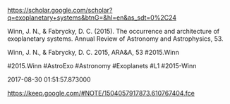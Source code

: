 https://scholar.google.com/scholar?q=exoplanetary+systems&btnG=&hl=en&as_sdt=0%2C24

Winn, J. N., & Fabrycky, D. C. (2015). The occurrence and architecture of exoplanetary systems. Annual Review of Astronomy and Astrophysics, 53.

Winn, J. N., & Fabrycky, D. C. 2015, ARA&A, 53 #2015.Winn
 #2015.Winn #AstroExo #Astronomy #Exoplanets #L1 #2015-Winn
2017-08-30 01:51:57.873000
https://keep.google.com/#NOTE/1504057917873.610767404.fce